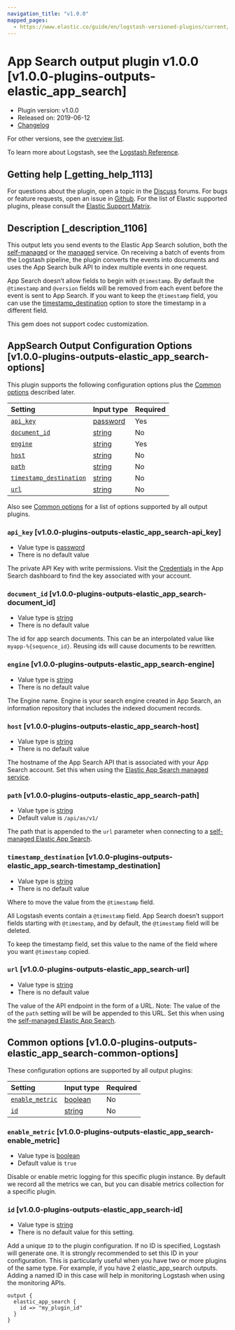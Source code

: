```yaml
---
navigation_title: "v1.0.0"
mapped_pages:
  - https://www.elastic.co/guide/en/logstash-versioned-plugins/current/v1.0.0-plugins-outputs-elastic_app_search.html
---
```


# App Search output plugin v1.0.0 [v1.0.0-plugins-outputs-elastic_app_search]

* Plugin version: v1.0.0
* Released on: 2019-06-12
* [Changelog](https://github.com/logstash-plugins/logstash-output-elastic_app_search/blob/v1.0.0/CHANGELOG.md)

For other versions, see the [overview list](output-elastic_app_search-index.md).

To learn more about Logstash, see the [Logstash Reference](https://www.elastic.co/guide/en/logstash/current/index.html).

## Getting help [_getting_help_1113]

For questions about the plugin, open a topic in the [Discuss](http://discuss.elastic.co) forums. For bugs or feature requests, open an issue in [Github](https://github.com/logstash-plugins/logstash-output-elastic_app_search). For the list of Elastic supported plugins, please consult the [Elastic Support Matrix](https://www.elastic.co/support/matrix#matrix_logstash_plugins).

## Description [_description_1106]

This output lets you send events to the Elastic App Search solution, both the [self-managed](https://www.elastic.co/downloads/app-search) or the [managed](https://www.elastic.co/cloud/app-search-service) service. On receiving a batch of events from the Logstash pipeline, the plugin converts the events into documents and uses the App Search bulk API to index multiple events in one request.

App Search doesn’t allow fields to begin with `@timestamp`. By default the `@timestamp` and `@version` fields will be removed from each event before the event is sent to App Search. If you want to keep the `@timestamp` field, you can use the [timestamp\_destination](v1-0-0-plugins-outputs-elastic_app_search.md#v1.0.0-plugins-outputs-elastic_app_search-timestamp_destination) option to store the timestamp in a different field.

This gem does not support codec customization.

## AppSearch Output Configuration Options [v1.0.0-plugins-outputs-elastic_app_search-options]

This plugin supports the following configuration options plus the [Common options](v1-0-0-plugins-outputs-elastic_app_search.md#v1.0.0-plugins-outputs-elastic_app_search-common-options) described later.

| Setting | Input type | Required |
| :- | :- | :- |
| [`api_key`](v1-0-0-plugins-outputs-elastic_app_search.md#v1.0.0-plugins-outputs-elastic_app_search-api_key) | [password](/lsr/value-types.md#password) | Yes |
| [`document_id`](v1-0-0-plugins-outputs-elastic_app_search.md#v1.0.0-plugins-outputs-elastic_app_search-document_id) | [string](/lsr/value-types.md#string) | No |
| [`engine`](v1-0-0-plugins-outputs-elastic_app_search.md#v1.0.0-plugins-outputs-elastic_app_search-engine) | [string](/lsr/value-types.md#string) | Yes |
| [`host`](v1-0-0-plugins-outputs-elastic_app_search.md#v1.0.0-plugins-outputs-elastic_app_search-host) | [string](/lsr/value-types.md#string) | No |
| [`path`](v1-0-0-plugins-outputs-elastic_app_search.md#v1.0.0-plugins-outputs-elastic_app_search-path) | [string](/lsr/value-types.md#string) | No |
| [`timestamp_destination`](v1-0-0-plugins-outputs-elastic_app_search.md#v1.0.0-plugins-outputs-elastic_app_search-timestamp_destination) | [string](/lsr/value-types.md#string) | No |
| [`url`](v1-0-0-plugins-outputs-elastic_app_search.md#v1.0.0-plugins-outputs-elastic_app_search-url) | [string](/lsr/value-types.md#string) | No |

Also see [Common options](v1-0-0-plugins-outputs-elastic_app_search.md#v1.0.0-plugins-outputs-elastic_app_search-common-options) for a list of options supported by all output plugins.

### `api_key` [v1.0.0-plugins-outputs-elastic_app_search-api_key]

* Value type is [password](/lsr/value-types.md#password)
* There is no default value

The private API Key with write permissions. Visit the [Credentials](https://app.swiftype.com/as/credentials) in the App Search dashboard to find the key associated with your account.

### `document_id` [v1.0.0-plugins-outputs-elastic_app_search-document_id]

* Value type is [string](/lsr/value-types.md#string)
* There is no default value

The id for app search documents. This can be an interpolated value like `myapp-%{sequence_id}`. Reusing ids will cause documents to be rewritten.

### `engine` [v1.0.0-plugins-outputs-elastic_app_search-engine]

* Value type is [string](/lsr/value-types.md#string)
* There is no default value

The Engine name. Engine is your search engine created in App Search, an information repository that includes the indexed document records.

### `host` [v1.0.0-plugins-outputs-elastic_app_search-host]

* Value type is [string](/lsr/value-types.md#string)
* There is no default value

The hostname of the App Search API that is associated with your App Search account. Set this when using the [Elastic App Search managed service](https://www.elastic.co/cloud/app-search-service).

### `path` [v1.0.0-plugins-outputs-elastic_app_search-path]

* Value type is [string](/lsr/value-types.md#string)
* Default value is `/api/as/v1/`

The path that is appended to the `url` parameter when connecting to a [self-managed Elastic App Search](https://www.elastic.co/downloads/app-search).

### `timestamp_destination` [v1.0.0-plugins-outputs-elastic_app_search-timestamp_destination]

* Value type is [string](/lsr/value-types.md#string)
* There is no default value

Where to move the value from the `@timestamp` field.

All Logstash events contain a `@timestamp` field. App Search doesn’t support fields starting with `@timestamp`, and by default, the `@timestamp` field will be deleted.

To keep the timestamp field, set this value to the name of the field where you want `@timestamp` copied.

### `url` [v1.0.0-plugins-outputs-elastic_app_search-url]

* Value type is [string](/lsr/value-types.md#string)
* There is no default value

The value of the API endpoint in the form of a URL. Note: The value of the of the `path` setting will be will be appended to this URL. Set this when using the [self-managed Elastic App Search](https://www.elastic.co/downloads/app-search).

## Common options [v1.0.0-plugins-outputs-elastic_app_search-common-options]

These configuration options are supported by all output plugins:

| Setting | Input type | Required |
| :- | :- | :- |
| [`enable_metric`](v1-0-0-plugins-outputs-elastic_app_search.md#v1.0.0-plugins-outputs-elastic_app_search-enable_metric) | [boolean](/lsr/value-types.md#boolean) | No |
| [`id`](v1-0-0-plugins-outputs-elastic_app_search.md#v1.0.0-plugins-outputs-elastic_app_search-id) | [string](/lsr/value-types.md#string) | No |

### `enable_metric` [v1.0.0-plugins-outputs-elastic_app_search-enable_metric]

* Value type is [boolean](/lsr/value-types.md#boolean)
* Default value is `true`

Disable or enable metric logging for this specific plugin instance. By default we record all the metrics we can, but you can disable metrics collection for a specific plugin.

### `id` [v1.0.0-plugins-outputs-elastic_app_search-id]

* Value type is [string](/lsr/value-types.md#string)
* There is no default value for this setting.

Add a unique `ID` to the plugin configuration. If no ID is specified, Logstash will generate one. It is strongly recommended to set this ID in your configuration. This is particularly useful when you have two or more plugins of the same type. For example, if you have 2 elastic\_app\_search outputs. Adding a named ID in this case will help in monitoring Logstash when using the monitoring APIs.

```
output {
  elastic_app_search {
    id => "my_plugin_id"
  }
}
```
